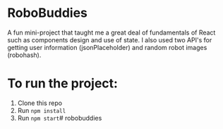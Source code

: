 # RoboBuddies
A fun mini-project that taught me a great deal of fundamentals of React such as components design and use of state. I also used two API's for getting user information (jsonPlaceholder) and random robot images (robohash).

# To run the project:

1. Clone this repo
2. Run `npm install`
3. Run `npm start`# robobuddies
